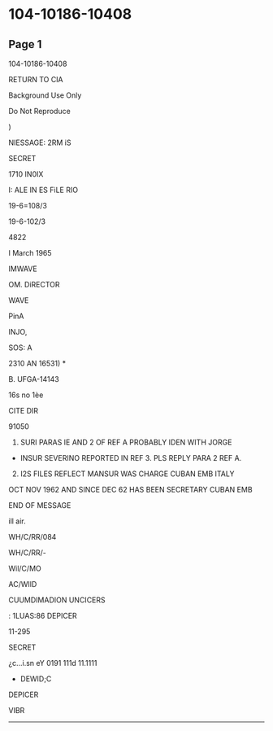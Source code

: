 # 104-10186-10408

## Page 1

104-10186-10408

RETURN TO CIA

Background Use Only

Do Not Reproduce

)

NIESSAGE: 2RM iS

SECRET

1710 IN0IX

I: ALE IN ES FiLE RIO

19-6=108/3

19-6-102/3

4822

I March 1965

IMWAVE

OM. DiRECTOR

WAVE

PinA

INJO,

SOS: A

2310 AN 16531) *

B. UFGA-14143

16s no 1èe

CITE DIR

91050

1. SURI PARAS IE AND 2 OF REF A PROBABLY IDEN WITH JORGE

* INSUR SEVERINO REPORTED IN REF 3. PLS REPLY PARA 2 REF A.

2. I2S FILES REFLECT MANSUR WAS CHARGE CUBAN EMB ITALY

OCT NOV 1962 AND SINCE DEC 62 HAS BEEN SECRETARY CUBAN EMB

END OF MESSAGE

ill air.

WH/C/RR/084

WH/C/RR/-

Wil/C/MO

AC/WIlD

CUUMDIMADION UNCICERS

: 1LUAS:86 DEPICER

11-295

SECRET

¿c...i.sn eY 0191 111d 11.1111

- DEWID;C

DEPICER

VIBR

---


